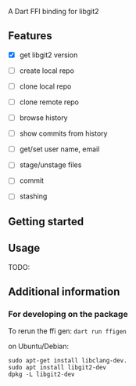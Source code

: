 A Dart FFI binding for libgit2

## Features

* [x] get libgit2 version
* [ ] create local repo 
* [ ] clone local repo
* [ ] clone remote repo
* [ ] browse history
* [ ] show commits from history
* [ ] get/set user name, email
* [ ] stage/unstage files
* [ ] commit
* [ ] stashing


## Getting started


## Usage

TODO: 

## Additional information

### For developing on the package

To rerun the ffi gen: `dart run ffigen`

on Ubuntu/Debian:
```
sudo apt-get install libclang-dev.
sudo apt install libgit2-dev
dpkg -L libgit2-dev
```